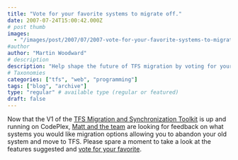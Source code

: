 ```yaml
---
title: "Vote for your favorite systems to migrate off."
date: 2007-07-24T15:00:42.000Z
# post thumb
images:
  - "/images/post/2007/07/2007-vote-for-your-favorite-systems-to-migrate-off.jpg"
#author
author: "Martin Woodward"
# description
description: "Help shape the future of TFS migration by voting for your preferred systems to migrate off in our latest toolkit feedback initiative."
# Taxonomies
categories: ["tfs", "web", "programming"]
tags: ["blog", "archive"]
type: "regular" # available type (regular or featured)
draft: false
---
```

Now that the V1 of the [TFS Migration and Synchronization Toolkit](http://www.codeplex.com/MigrationSyncToolkit) is up and running on CodePlex, [Matt and the team](http://blogs.msdn.com/tfs_migration/) are looking for feedback on what systems you would like migration options allowing you to abandon your old system and move to TFS.  Please spare a moment to take a look at the features suggested and [vote for your favorite](http://www.codeplex.com/MigrationSyncToolkit/WorkItem/List.aspx).